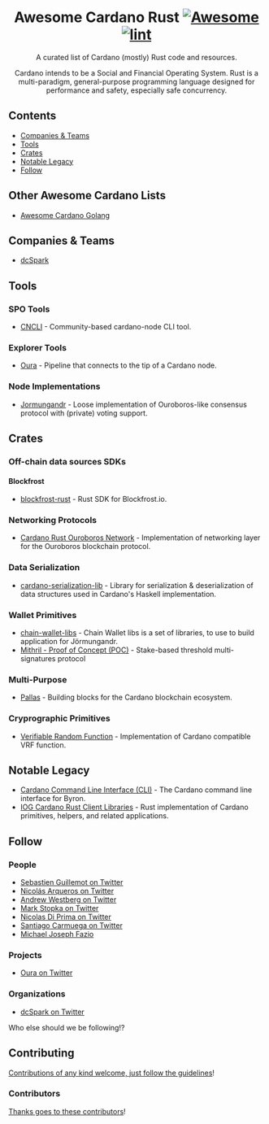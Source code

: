 <div align="center">

<!-- title -->

<!--lint ignore no-dead-urls -->
# Awesome Cardano Rust [![Awesome](https://awesome.re/badge.svg)](https://awesome.re) [![lint](https://github.com/2nd-Layer/awesome-cardano-rust/actions/workflows/lint.yaml/badge.svg)](https://github.com/2nd-Layer/awesome-cardano-rust/actions/workflows/lint.yaml)

<!-- subtitle -->

A curated list of Cardano (mostly) Rust code and resources.

<!-- image -->

<!-- <a href="" target="_blank" rel="noopener noreferrer">
  <img src="" />
</a> -->

<!-- description -->

Cardano intends to be a Social and Financial Operating System. Rust is a multi-paradigm, general-purpose programming language designed for performance and safety, especially safe concurrency.

</div>

<!-- TOC -->

## Contents

- [Companies & Teams](#companies--teams)
- [Tools](#tools)
- [Crates](#crates)
- [Notable Legacy](#notable-legacy)
- [Follow](#follow)

<!-- CONTENT -->

## Other Awesome Cardano Lists
- [Awesome Cardano Golang](https://github.com/2nd-Layer/awesome-cardano-golang)

## Companies & Teams

- [dcSpark](https://dcspark.io/)

## Tools

### SPO Tools
- [CNCLI](https://github.com/AndrewWestberg/cncli) - Community-based cardano-node CLI tool.

### Explorer Tools
- [Oura](https://github.com/txpipe/oura) - Pipeline that connects to the tip of a Cardano node.

### Node Implementations
- [Jormungandr](https://github.com/input-output-hk/jormungandr) - Loose implementation of Ouroboros-like consensus protocol with (private) voting support.

## Crates

### Off-chain data sources SDKs

#### Blockfrost
- [blockfrost-rust](https://github.com/blockfrost/blockfrost-rust) - Rust SDK for Blockfrost.io.

### Networking Protocols
- [Cardano Rust Ouroboros Network](https://github.com/2nd-Layer/rust-cardano-ouroboros-network) - Implementation of networking layer for the Ouroboros blockchain protocol.

### Data Serialization
- [cardano-serialization-lib](https://github.com/Emurgo/cardano-serialization-lib) - Library for serialization & deserialization of data structures used in Cardano's Haskell implementation.

### Wallet Primitives
- [chain-wallet-libs](https://github.com/input-output-hk/chain-wallet-libs) - Chain Wallet libs is a set of libraries, to use to build application for Jörmungandr.
- [Mithril - Proof of Concept (POC)](https://github.com/input-output-hk/mithril) - Stake-based threshold multi-signatures protocol

### Multi-Purpose
- [Pallas](https://github.com/txpipe/pallas) - Building blocks for the Cardano blockchain ecosystem.

### Cryprographic Primitives
- [Verifiable Random Function](https://github.com/input-output-hk/vrf) - Implementation of Cardano compatible VRF function.

## Notable Legacy
- [Cardano Command Line Interface (CLI)](https://github.com/input-output-hk/cardano-cli) - The Cardano command line interface for Byron.
- [IOG Cardano Rust Client Libraries](https://github.com/input-output-hk/rust-cardano) - Rust implementation of Cardano primitives, helpers, and related applications.

<!-- END CONTENT -->

## Follow

<!-- list people worth following on social sites (Twitter, LinkedIn, GitHub, YouTube etc.) -->

### People
- [Sebastien Guillemot on Twitter](https://twitter.com/SebastienGllmt)
- [Nicolás Arqueros on Twitter](https://twitter.com/NicoArqueros)
- [Andrew Westberg on Twitter](https://twitter.com/amw7)
- [Mark Stopka on Twitter](https://twitter.com/LiberalMark)
- [Nicolas Di Prima on Twitter](https://twitter.com/nicolasdiprima)
- [Santiago Carmuega on Twitter](https://twitter.com/santicarmuega)
- [Michael Joseph Fazio](https://twitter.com/michael_fazio)

### Projects
- [Oura on Twitter](https://twitter.com/Oura_project)

### Organizations
- [dcSpark on Twitter](https://twitter.com/dcspark_io/)

Who else should we be following!?

## Contributing

[Contributions of any kind welcome, just follow the guidelines](contributing.md)!

### Contributors

[Thanks goes to these contributors](https://github.com/2nd-Layer/awesome-cardano-rust/graphs/contributors)!
